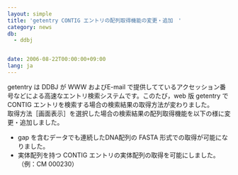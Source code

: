 ```yaml
---
layout: simple
title: 'getentry CONTIG エントリの配列取得機能の変更・追加　'
category: news
db:
  - ddbj


date: 2006-08-22T00:00:00+09:00
lang: ja
---
```


getentry は DDBJ が WWW およびE-mail で提供してているアクセッション番号などによる高速なエントリ検索システムです。このたび，web 版 getentry で CONTIG エントリを検索する場合の検索結果の取得方法が変わりました。<br>取得方法［画面表示］を選択した場合の検索結果の配列取得機能を以下の様に変更・追加しました。

<ul>
    <li>gap を含むデータでも連続したDNA配列の FASTA 形式での取得が可能になりました。</li>
    <li>実体配列を持つ CONTIG エントリの実体配列の取得を可能にしました。<br>（例：CM 000230）</li>
</ul>
